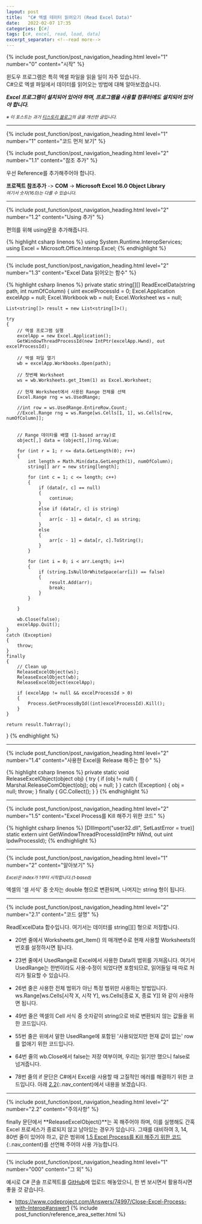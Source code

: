 ```yaml
---
layout: post
title:  "C# 엑셀 데이터 읽어오기 (Read Excel Data)"
date:   2022-02-07 17:35
categories: [C#]
tags: [c#, excel, read, load, data]
excerpt_separator: <!--read more-->
---
```



<!-- header for toc -->
{% include post_function/post_navigation_heading.html level="1" number="0" content="시작" %}

<!--start excerpt-->
윈도우 프로그램은 특히 엑셀 파일을 읽을 일이 자주 있습니다.  
C#으로 엑셀 파일에서 데이터를 읽어오는 방법에 대해 알아보겠습니다.
<!--read more-->

***Excel 프로그램이 설치되어 있어야 하며, 프로그램을 사용할 컴퓨터에도 설치되어 있어야 합니다.***

<sub>*※ 이 포스트는 과거 [티스토리 블로그][Origin-Tistory-Post]의 글을 개선한 글입니다.*</sub>


----


<!-- include for toc -->
{% include post_function/post_navigation_heading.html level="1" number="1" content="코드 먼저 보기" %}


<!-- include for toc -->
{% include post_function/post_navigation_heading.html level="2" number="1.1" content="참조 추가" %}

우선 Reference를 추가해주어야 합니다.

**프로젝트 참조추가** -> **COM** -> **Microsoft Excel 16.0 Object Library**  
<sub>*여기서 숫자(16.0)는 다를 수 있습니다.*</sub>


----


<!-- include for toc -->
{% include post_function/post_navigation_heading.html level="2" number="1.2" content="Using 추가" %}

편의를 위해 using문을 추가해줍니다.

{% highlight csharp linenos %}
using System.Runtime.InteropServices;
using Excel = Microsoft.Office.Interop.Excel;
{% endhighlight %}


----


<!-- include for toc -->
{% include post_function/post_navigation_heading.html level="2" number="1.3" content="Excel Data 읽어오는 함수" %}

<!-- #region code -->
{% highlight csharp linenos %}
private static string[][] ReadExcelData(string path, int numOfColumn)
{
    uint excelProcessId = 0;
    Excel.Application excelApp = null;
    Excel.Workbook wb = null;
    Excel.Worksheet ws = null;

    List<string[]> result = new List<string[]>();

    try
    {
        // 엑셀 프로그램 실행
        excelApp = new Excel.Application();
        GetWindowThreadProcessId(new IntPtr(excelApp.Hwnd), out excelProcessId);

        // 엑셀 파일 열기
        wb = excelApp.Workbooks.Open(path);

        // 첫번째 Worksheet
        ws = wb.Worksheets.get_Item(1) as Excel.Worksheet;

        // 현재 Worksheet에서 사용된 Range 전체를 선택
        Excel.Range rng = ws.UsedRange;

        //int row = ws.UsedRange.EntireRow.Count;
        //Excel.Range rng = ws.Range[ws.Cells[1, 1], ws.Cells[row, numOfColumn]];


        // Range 데이타를 배열 (1-based array)로
        object[,] data = (object[,])rng.Value;

        for (int r = 1; r <= data.GetLength(0); r++)
        {
            int length = Math.Min(data.GetLength(1), numOfColumn);
            string[] arr = new string[length];

            for (int c = 1; c <= length; c++)
            {
                if (data[r, c] == null)
                {
                    continue;
                }
                else if (data[r, c] is string)
                {
                    arr[c - 1] = data[r, c] as string;
                }
                else
                {
                    arr[c - 1] = data[r, c].ToString();
                }
            }

            for (int i = 0; i < arr.Length; i++)
            {
                if (string.IsNullOrWhiteSpace(arr[i]) == false)
                {
                    result.Add(arr);
                    break;
                }
            }

        }

        wb.Close(false);
        excelApp.Quit();
    }
    catch (Exception)
    {
        throw;
    }
    finally
    {
        // Clean up
        ReleaseExcelObject(ws);
        ReleaseExcelObject(wb);
        ReleaseExcelObject(excelApp);

        if (excelApp != null && excelProcessId > 0)
        {
            Process.GetProcessById((int)excelProcessId).Kill();
        }
    }

    return result.ToArray();
}
{% endhighlight %}
<!-- #endregion code -->


----


<!-- include for toc -->
{% include post_function/post_navigation_heading.html level="2" number="1.4" content="사용한 Excel을 Release 해주는 함수" %}

{% highlight csharp linenos %}
private static void ReleaseExcelObject(object obj)
{
    try
    {
        if (obj != null)
        {
            Marshal.ReleaseComObject(obj);
            obj = null;
        }
    }
    catch (Exception)
    {
        obj = null;
        throw;
    }
    finally
    {
        GC.Collect();
    }
}
{% endhighlight %}


----


<!-- include for toc -->
{% include post_function/post_navigation_heading.html level="2" number="1.5" content="Excel Process를 Kill 해주기 위한 코드" %}

{% highlight csharp linenos %}
[DllImport("user32.dll", SetLastError = true)]
static extern uint GetWindowThreadProcessId(IntPtr hWnd, out uint lpdwProcessId);
{% endhighlight %}


----


<!-- include for toc -->
{% include post_function/post_navigation_heading.html level="1" number="2" content="알아보기" %}

*<sub>Excel은 index가 1부터 시작합니다.(1-based)</sub>*

엑셀의 '셀 서식' 중 숫자는 double 형으로 변환되며, 나머지는 string 형이 됩니다.


----


<!-- include for toc -->
{% include post_function/post_navigation_heading.html level="2" number="2.1" content="코드 설명" %}

ReadExcelData 함수입니다. 여기서는 데이터를 string[][] 형으로 저장합니다.

  - 20번 줄에서 Worksheets.get_Item() 의 매개변수로 현재 사용할 Worksheets의 번호를 설정하시면 됩니다.

  - 23번 줄에서 UsedRange로 Excel에서 사용한 Data의 범위를 가져옵니다. 여기서 UsedRange는 한번이라도 사용·수정이 되었다면 포함되므로, 읽어들일 때 따로 처리가 필요할 수 있습니다.

  - 26번 줄은 사용한 전체 범위가 아닌 특정 범위만 사용하는 방법입니다.  
  ws.Range[ws.Cells[시작 X, 시작 Y], ws.Cells[종료 X, 종료 Y]] 와 같이 사용하면 됩니다.

  - 49번 줄은 엑셀의 Cell 서식 중 숫자같이 string으로 바로 변환되지 않는 값들을 위한 코드입니다.

  - 55번 줄은 위에서 말한 UsedRange에 포함된 '사용되었지만 현재 값이 없는' row를 없애기 위한 코드입니다.

  - 64번 줄의 wb.Close에서 false는 저장 여부이며, 우리는 읽기만 했으니 false로 넘겨줍니다.

  - 78번 줄의 if 문단은 C#에서 Excel을 사용할 때 고질적인 에러를 해결하기 위한 코드입니다. 아래 [2.2](#nav-2-2){:.nav_content}에서 내용을 보겠습니다.


----


<!-- include for toc -->
{% include post_function/post_navigation_heading.html level="2" number="2.2" content="주의사항" %}

finally 문단에서 **ReleaseExcelObject()**는 꼭 해주어야 하며, 이를 실행해도 간혹 Excel 프로세스가 종료되지 않고 남아있는 경우가 있습니다. 그때를 대비하여 3, 14, 80번 줄이 있어야 하고, 같은 범위에 [1.5 Excel Process를 Kill 해주기 위한 코드](#nav-1-5){:.nav_content}를 선언해 주어야 사용 가능합니다.


----


<!-- include for toc -->
{% include post_function/post_navigation_heading.html level="1" number="000" content="그 외" %}


예시로 C# 콘솔 프로젝트를 [GitHub][GitHub-Sample]에 업로드 해놓았으니, 한 번 보시면서 활용하시면 좋을 것 같습니다.




<!-- reference area -->
  - <https://www.codeproject.com/Answers/74997/Close-Excel-Process-with-Interop#answer1>
{% include post_function/reference_area_setter.html %}




[GitHub-Sample]: https://github.com/GiGong/BlogPostSample/tree/master/Console/ReadExcelData
[Origin-Tistory-Post]: https://gigong.tistory.com/4
[Reference-1]: https://www.codeproject.com/Answers/74997/Close-Excel-Process-with-Interop#answer1
